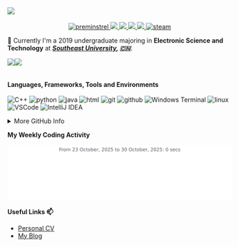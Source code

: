 <img src="https://github.com/preminstrel/preminstrel/blob/main/images/preminstrel.png">
<p align="center">
<a href="https://github.com/preminstrel">
<img src="https://komarev.com/ghpvc/?username=preminstrel&style=flat-square" alt="preminstrel" />
</a>
<a href="https://github.com/preminstrel">
 <img src="https://badges.pufler.dev/years/preminstrel?style=flat-square&color=blue&logo=github">
</a>
<a href="https://github.com/preminstrel">
 <img src="https://badges.pufler.dev/repos/preminstrel?style=flat-square&color=blue&logo=github">
</a>
 <a href="mailto:preminstrel@gmail.com">
 <img src="https://img.shields.io/badge/-preminstrel@gmail.com-c14438?style=flat-square&logo=Gmail&logoColor=white&link=mailto:preminstrel@gmail.com">
</a>
 <a>
  <a href="https://github.com/preminstrel">
 <img src="https://img.shields.io/badge/-SW825143601640-E60012?style=flat-square&logo=Nintendo-Switch&logoColor=FFFFFF">
</a>
 <a>
  <a href="https://steamcommunity.com/id/preminstrel/">
 <img src="https://img.shields.io/badge/@preminstrel-1DA1F2?style=flat-square&logo=Steam&logoColor=black" alt="steam"/>
  </a>
</p>

🌱 Currently I'm a 2019 undergraduate majoring in **Electronic Science and Technology** at ***[Southeast University](https://www.seu.edu.cn/), 🇨🇳***. 


<img align="left" src="https://github-readme-stats.vercel.app/api?username=preminstrel&bg_color=22272E&text_color=CDD9E5&count_private=true&show_icons=true&hide_border=true&include_all_commits=true" /> 


<img src="https://github-readme-stats.vercel.app/api/top-langs/?username=preminstrel&layout=compact&bg_color=22272E&text_color=CDD9E5&langs_count=10&hide_border=true" width="330px"/>

<p>
</br><strong>Languages, Frameworks, Tools and Environments</strong></br></br>
<img alt="C++" src="https://img.shields.io/badge/-C++-525288?style=flat-square&logo=c%2B%2B&logoColor=white" />
<img alt="python" src="https://img.shields.io/badge/-Python-74787a?style=flat-square&logo=python&logoColor=white" />
<img alt="java" src="https://img.shields.io/badge/-java-2e317c?style=flat-square&logo=java&logoColor=white" />
<img alt="html" src="https://img.shields.io/badge/-html-d2d97a?style=flat-square&logo=html5&logoColor=white" />

<img alt="git" src="https://img.shields.io/badge/-Git-5c2223?style=flat-square&logo=git&logoColor=white" />
<img alt="github" src="https://img.shields.io/badge/-GitHub-d13c74?style=flat-square&logo=github&logoColor=white" />
<img alt="Windows Terminal" src="https://img.shields.io/badge/-Terminal-36292f?style=flat-square&logo=Windows Terminal&logoColor=white" />

<img alt="linux" src="https://img.shields.io/badge/-Linux-8076a3?style=flat-square&logo=linux&logoColor=white" />
<img alt="VSCode" src="https://img.shields.io/badge/-VSCode-007ACC?style=flat-square&logo=Visual Studio Code&logoColor=white" />
<img alt="IntelliJ IDEA" src="https://img.shields.io/badge/-IntelliJ IDEA-b7ae8f?style=flat-square&logo=IntelliJ IDEA&logoColor=white" />

</p>


<details><summary>More GitHub Info</summary>
 <img src="https://github.com/preminstrel/preminstrel/blob/main/github-metrics.svg" alt="Metrics"/>
</details>

<strong>My Weekly Coding Activity</strong>

<img src="https://github.com/preminstrel/preminstrel/blob/main/images/stat.svg" alt="Preminstrel WakaTime Activity"/>


<strong>Useful Links 📫</strong>
* [Personal CV ](https://github.com/preminstrel/preminstrel/blob/main/CV.pdf)
* [My Blog](https://preminstrel.github.io/blog/) 
